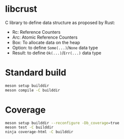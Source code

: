 # libcrust

C library to define data structure as proposed by Rust:
- Rc: Reference Counters
- Arc: Atomic Reference Counters
- Box: To allocate data on the heap
- Option: to define `Some(...)`/`None` data type
- Result: to define `Ok(...)`/`Err(...)` data type

# Standard build

```sh
meson setup builddir
meson compile -C builddir
```

# Coverage

```sh
meson setup builddir --reconfigure -Db_coverage=true
meson test -C builddir
ninja coverage-html -C builddir
```
